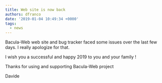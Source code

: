 ```yaml
---
title: Web site is now back
authors: dfranco
date: '2019-01-04 10:49:34 +0000'
tags:
  - news
---
```

<p>Bacula-Web web site and bug tracker faced some issues over the last few days. I really apologize for that.</p>

<!--truncate-->

<p>I wish you a successful and happy 2019 to you and your family !</p>
<p>Thanks for using and supporting Bacula-Web project</p>

<p>Davide</p>